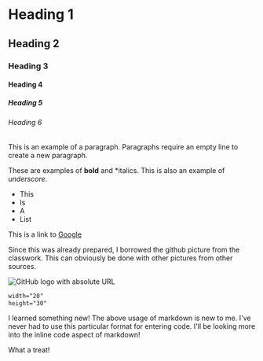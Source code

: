 # Heading 1
## Heading 2
### Heading 3
#### Heading 4
##### Heading 5
###### Heading 6

This is an example of a paragraph. Paragraphs require an empty line to create a new paragraph.

These are examples of **bold** and *italics. This is also an example of _underscore_.

- This
- Is
- A
- List

This is a link to [Google](http://www.google.com)

Since this was already prepared, I borrowed the github picture from the classwork. This can obviously be done with other pictures from other sources.

![GitHub logo with absolute URL](https://montana-media-arts.github.io/webDesignFall2023-resources/graphics/icons/github-icon.png)

```html
width="20"
height="30"
```

I learned something new! The above usage of markdown is new to me. I've never had to use this particular format for entering code. I'll be looking more into the inline code aspect of markdown!

What a treat!